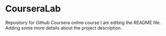 # CourseraLab
Repository for Github Coursera online course
I am editing the README file. Adding some more details about the project description.
